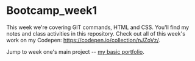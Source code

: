 # Bootcamp_week1

This week we're covering GIT commands, HTML and CSS. You'll find my notes and class activities in this repository. Check out all of this week's work on my Codepen: https://codepen.io/collection/nJZoVz/.

Jump to week one's main project -- [my basic portfolio](https://aliciawyse.github.io/my_basic_portfolio/).
